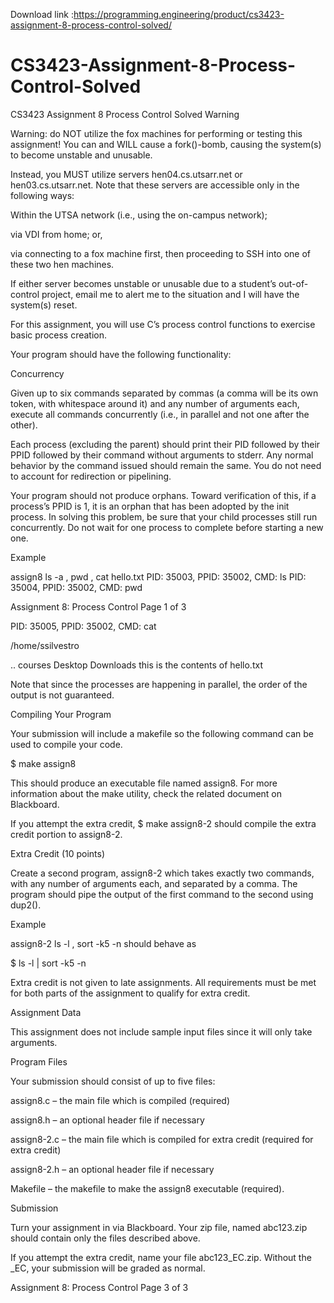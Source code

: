 Download link :https://programming.engineering/product/cs3423-assignment-8-process-control-solved/

# CS3423-Assignment-8-Process-Control-Solved
CS3423 Assignment 8 Process Control Solved
Warning

Warning: do NOT utilize the fox machines for performing or testing this assignment! You can and WILL cause a fork()-bomb, causing the system(s) to become unstable and unusable.

Instead, you MUST utilize servers hen04.cs.utsarr.net or hen03.cs.utsarr.net. Note that these servers are accessible only in the following ways:

Within the UTSA network (i.e., using the on-campus network);

via VDI from home; or,

via connecting to a fox machine first, then proceeding to SSH into one of these two hen machines.

If either server becomes unstable or unusable due to a student’s out-of-control project, email me to alert me to the situation and I will have the system(s) reset.

For this assignment, you will use C’s process control functions to exercise basic process creation.

Your program should have the following functionality:

Concurrency

Given up to six commands separated by commas (a comma will be its own token, with whitespace around it) and any number of arguments each, execute all commands concurrently (i.e., in parallel and not one after the other).

Each process (excluding the parent) should print their PID followed by their PPID followed by their command without arguments to stderr. Any normal behavior by the command issued should remain the same. You do not need to account for redirection or pipelining.

Your program should not produce orphans. Toward verification of this, if a process’s PPID is 1, it is an orphan that has been adopted by the init process. In solving this problem, be sure that your child processes still run concurrently. Do not wait for one process to complete before starting a new one.

Example

assign8 ls -a , pwd , cat hello.txt PID: 35003, PPID: 35002, CMD: ls PID: 35004, PPID: 35002, CMD: pwd

Assignment 8: Process Control Page 1 of 3

PID: 35005, PPID: 35002, CMD: cat

/home/ssilvestro

.. courses Desktop Downloads this is the contents of hello.txt

Note that since the processes are happening in parallel, the order of the output is not guaranteed.

Compiling Your Program

Your submission will include a makefile so the following command can be used to compile your code.

$ make assign8

This should produce an executable file named assign8. For more information about the make utility, check the related document on Blackboard.

If you attempt the extra credit, $ make assign8-2 should compile the extra credit portion to assign8-2.

Extra Credit (10 points)

Create a second program, assign8-2 which takes exactly two commands, with any number of arguments each, and separated by a comma. The program should pipe the output of the first command to the second using dup2().

Example

assign8-2 ls -l , sort -k5 -n should behave as

$ ls -l | sort -k5 -n

Extra credit is not given to late assignments. All requirements must be met for both parts of the assignment to qualify for extra credit.

Assignment Data

This assignment does not include sample input files since it will only take arguments.

Program Files

Your submission should consist of up to five files:

assign8.c – the main file which is compiled (required)

assign8.h – an optional header file if necessary

assign8-2.c – the main file which is compiled for extra credit (required for extra credit)

assign8-2.h – an optional header file if necessary

Makefile – the makefile to make the assign8 executable (required).

Submission

Turn your assignment in via Blackboard. Your zip file, named abc123.zip should contain only the files described above.

If you attempt the extra credit, name your file abc123_EC.zip. Without the _EC, your submission will be graded as normal.

Assignment 8: Process Control Page 3 of 3
